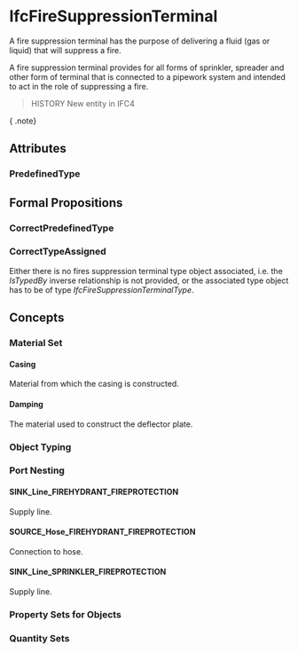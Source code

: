 # IfcFireSuppressionTerminal

A fire suppression terminal has the purpose of delivering a fluid (gas or liquid) that will suppress a fire.
<!-- end of short definition -->


A fire suppression terminal provides for all forms of sprinkler, spreader and other form of terminal that is connected to a pipework system and intended to act in the role of suppressing a fire.

> HISTORY New entity in IFC4

{ .note}
>

## Attributes

### PredefinedType


## Formal Propositions

### CorrectPredefinedType


### CorrectTypeAssigned
Either there is no fires suppression terminal type object associated, i.e. the _IsTypedBy_ inverse relationship is not provided, or the associated type object has to be of type _IfcFireSuppressionTerminalType_.

## Concepts

### Material Set



#### Casing

Material from which the casing is constructed.

#### Damping

The material used to construct the deflector plate.

### Object Typing



### Port Nesting



#### SINK_Line_FIREHYDRANT_FIREPROTECTION

Supply line.

#### SOURCE_Hose_FIREHYDRANT_FIREPROTECTION

Connection to hose.

#### SINK_Line_SPRINKLER_FIREPROTECTION

Supply line.

### Property Sets for Objects



### Quantity Sets



